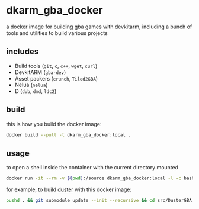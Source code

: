 
# dkarm_gba_docker

a docker image for building gba games with devkitarm, including a bunch of tools and utilities to build various projects

## includes
+ Build tools (`git`, `c`, `c++`, `wget`, `curl`)
+ DevkitARM (`gba-dev`)
+ Asset packers (`crunch`, `Tiled2GBA`)
+ Nelua (`nelua`)
+ D (`dub`, `dmd`, `ldc2`)

## build
this is how you build the docker image:
```sh
docker build --pull -t dkarm_gba_docker:local .
```

## usage
to open a shell inside the container with the current directory mounted
```sh
docker run -it --rm -v $(pwd):/source dkarm_gba_docker:local -l -c bash
```

for example, to build [duster](https://github.com/redthing1/duster) with this docker image:
```sh
pushd . && git submodule update --init --recursive && cd src/DusterGBA && make clean && make build && popd
```
